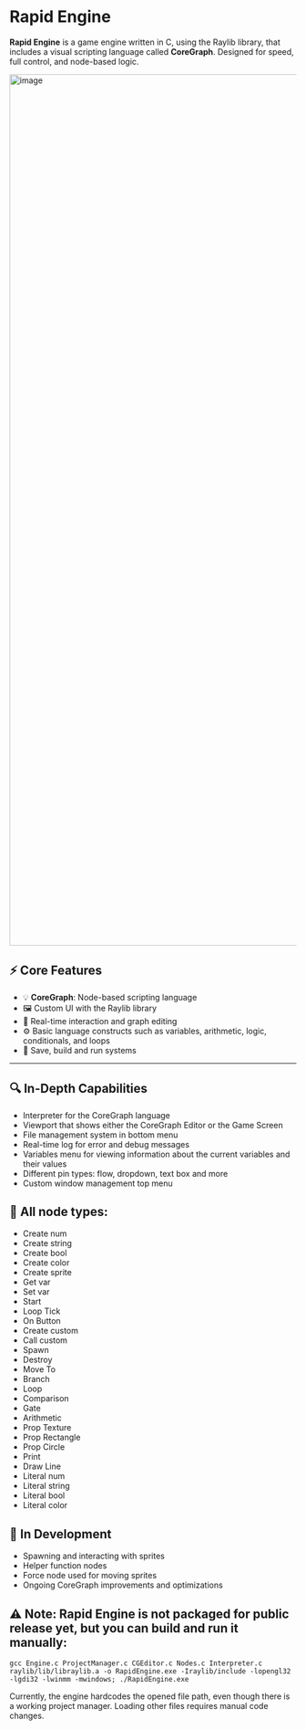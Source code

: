 # Rapid Engine

**Rapid Engine** is a game engine written in C, using the Raylib library, that includes a visual scripting language called **CoreGraph**. Designed for speed, full control, and node-based logic.

<img width="2559" height="1527" alt="image" src="https://github.com/user-attachments/assets/cee2d3a4-b675-409e-b692-12abd5f57263" />


## ⚡ Core Features

- 💡 **CoreGraph**: Node-based scripting language
- 🖼️ Custom UI with the Raylib library
- 🎯 Real-time interaction and graph editing
- ⚙️ Basic language constructs such as variables, arithmetic, logic, conditionals, and loops
- 💾 Save, build and run systems
---


## 🔍 In-Depth Capabilities

- Interpreter for the CoreGraph language
- Viewport that shows either the CoreGraph Editor or the Game Screen
- File management system in bottom menu
- Real-time log for error and debug messages
- Variables menu for viewing information about the current variables and their values
- Different pin types: flow, dropdown, text box and more
- Custom window management top menu


## 🧩 All node types:

- Create num
- Create string
- Create bool
- Create color
- Create sprite
- Get var
- Set var
- Start
- Loop Tick
- On Button
- Create custom
- Call custom
- Spawn
- Destroy
- Move To
- Branch
- Loop
- Comparison
- Gate
- Arithmetic
- Prop Texture
- Prop Rectangle
- Prop Circle
- Print
- Draw Line
- Literal num
- Literal string
- Literal bool
- Literal color


## 🧪 In Development

- Spawning and interacting with sprites
- Helper function nodes
- Force node used for moving sprites
- Ongoing CoreGraph improvements and optimizations


## ⚠️ Note: Rapid Engine is not packaged for public release yet, but you can build and run it manually:

```gcc Engine.c ProjectManager.c CGEditor.c Nodes.c Interpreter.c raylib/lib/libraylib.a -o RapidEngine.exe -Iraylib/include -lopengl32 -lgdi32 -lwinmm -mwindows; ./RapidEngine.exe```

Currently, the engine hardcodes the opened file path, even though there is a working project manager. Loading other files requires manual code changes.
